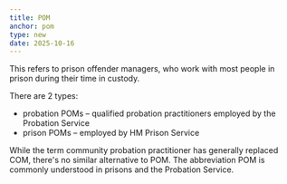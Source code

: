 ```yaml
---
title: POM
anchor: pom
type: new
date: 2025-10-16
---
```


This refers to prison offender managers, who work with most people in prison during their time in custody.

There are 2 types:
- probation POMs – qualified probation practitioners employed by the Probation Service
- prison POMs – employed by HM Prison Service

While the term community probation practitioner has generally replaced COM, there's no similar alternative to POM. The abbreviation POM is commonly understood in prisons and the Probation Service.
